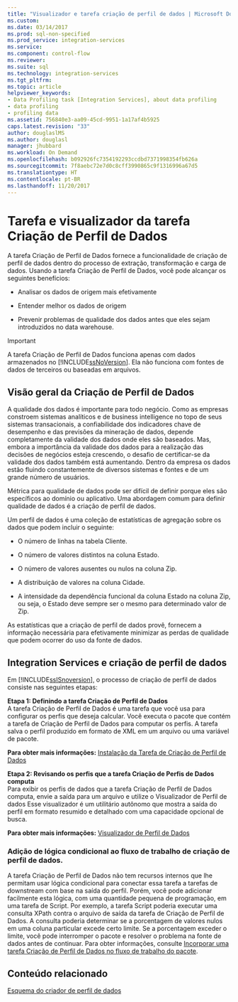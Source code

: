 ```yaml
---
title: "Visualizador e tarefa criação de perfil de dados | Microsoft Docs"
ms.custom: 
ms.date: 03/14/2017
ms.prod: sql-non-specified
ms.prod_service: integration-services
ms.service: 
ms.component: control-flow
ms.reviewer: 
ms.suite: sql
ms.technology: integration-services
ms.tgt_pltfrm: 
ms.topic: article
helpviewer_keywords:
- Data Profiling task [Integration Services], about data profiling
- data profiling
- profiling data
ms.assetid: 756840e3-aa09-45cd-9951-1a17af4b5925
caps.latest.revision: "33"
author: douglaslMS
ms.author: douglasl
manager: jhubbard
ms.workload: On Demand
ms.openlocfilehash: b092926fc7354192293ccdbd7371998354fb626a
ms.sourcegitcommit: 7f8aebc72e7d0c8cff3990865c9f1316996a67d5
ms.translationtype: HT
ms.contentlocale: pt-BR
ms.lasthandoff: 11/20/2017
---
```

# <a name="data-profiling-task-and-viewer"></a>Tarefa e visualizador da tarefa Criação de Perfil de Dados
  A tarefa Criação de Perfil de Dados fornece a funcionalidade de criação de perfil de dados dentro do processo de extração, transformação e carga de dados. Usando a tarefa Criação de Perfil de Dados, você pode alcançar os seguintes benefícios:  
  
-   Analisar os dados de origem mais efetivamente  
  
-   Entender melhor os dados de origem  
  
-   Prevenir problemas de qualidade dos dados antes que eles sejam introduzidos no data warehouse.  
  
> [!IMPORTANT]  
>  A tarefa Criação de Perfil de Dados funciona apenas com dados armazenados no [!INCLUDE[ssNoVersion](../../includes/ssnoversion-md.md)]. Ela não funciona com fontes de dados de terceiros ou baseadas em arquivos.  
  
## <a name="data-profiling-overview"></a>Visão geral da Criação de Perfil de Dados  
 A qualidade dos dados é importante para todo negócio. Como as empresas constroem sistemas analíticos e de business intelligence no topo de seus sistemas transacionais, a confiabilidade dos indicadores chave de desempenho e das previsões da mineração de dados, depende completamente da validade dos dados onde eles são baseados. Mas, embora a importância da validade dos dados para a realização das decisões de negócios esteja crescendo, o desafio de certificar-se da validade dos dados também está aumentando. Dentro da empresa os dados estão fluindo constantemente de diversos sistemas e fontes e de um grande número de usuários.  
  
 Métrica para qualidade de dados pode ser difícil de definir porque eles são específicos ao domínio ou aplicativo. Uma abordagem comum para definir qualidade de dados é a criação de perfil de dados.  
  
 Um perfil de dados é uma coleção de estatísticas de agregação sobre os dados que podem incluir o seguinte:  
  
-   O número de linhas na tabela Cliente.  
  
-   O número de valores distintos na coluna Estado.  
  
-   O número de valores ausentes ou nulos na coluna Zip.  
  
-   A distribuição de valores na coluna Cidade.  
  
-   A intensidade da dependência funcional da coluna Estado na coluna Zip, ou seja, o Estado deve sempre ser o mesmo para determinado valor de Zip.  
  
 As estatísticas que a criação de perfil de dados provê, fornecem a informação necessária para efetivamente minimizar as perdas de qualidade que podem ocorrer do uso da fonte de dados.  
  
## <a name="integration-services-and-data-profiling"></a>Integration Services e criação de perfil de dados  
 Em [!INCLUDE[ssISnoversion](../../includes/ssisnoversion-md.md)], o processo de criação de perfil de dados consiste nas seguintes etapas:  
  
 **Etapa 1: Definindo a tarefa Criação de Perfil de Dados**  
 A tarefa Criação de Perfil de Dados é uma tarefa que você usa para configurar os perfis que deseja calcular. Você executa o pacote que contém a tarefa de Criação de Perfil de Dados para computar os perfis. A tarefa salva o perfil produzido em formato de XML em um arquivo ou uma variável de pacote.  
  
 **Para obter mais informações:** [Instalação da Tarefa de Criação de Perfil de Dados](../../integration-services/control-flow/setup-of-the-data-profiling-task.md)  
  
 **Etapa 2: Revisando os perfis que a tarefa Criação de Perfis de Dados computa**  
 Para exibir os perfis de dados que a tarefa Criação de Perfil de Dados computa, envie a saída para um arquivo e utilize o Visualizador de Perfil de dados Esse visualizador é um utilitário autônomo que mostra a saída do perfil em formato resumido e detalhado com uma capacidade opcional de busca.  
  
 **Para obter mais informações:** [Visualizador de Perfil de Dados](../../integration-services/control-flow/data-profile-viewer.md)  
  
### <a name="addition-of-conditional-logic-to-the-data-profiling-workflow"></a>Adição de lógica condicional ao fluxo de trabalho de criação de perfil de dados.  
 A tarefa Criação de Perfil de Dados não tem recursos internos que lhe permitam usar lógica condicional para conectar essa tarefa a tarefas de downstream com base na saída do perfil. Porém, você pode adicionar facilmente esta lógica, com uma quantidade pequena de programação, em uma tarefa de Script. Por exemplo, a tarefa Script poderia executar uma consulta XPath contra o arquivo de saída da tarefa de Criação de Perfil de Dados. A consulta poderia determinar se a porcentagem de valores nulos em uma coluna particular excede certo limite. Se a porcentagem exceder o limite, você pode interromper o pacote e resolver o problema na fonte de dados antes de continuar. Para obter informações, consulte [Incorporar uma tarefa Criação de Perfil de Dados no fluxo de trabalho do pacote](../../integration-services/control-flow/incorporate-a-data-profiling-task-in-package-workflow.md).  
  
## <a name="related-content"></a>Conteúdo relacionado  
 [Esquema do criador de perfil de dados](http://go.microsoft.com/fwlink/?LinkId=251524)  
  
  
